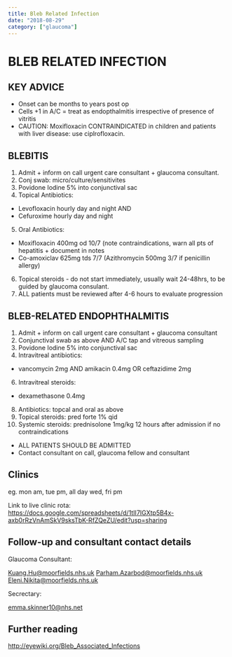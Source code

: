 ```yaml
---
title: Bleb Related Infection
date: "2018-08-29"
category: ["glaucoma"]
---
```

# BLEB RELATED INFECTION

## KEY ADVICE
* Onset can be months to years post op
* Cells +1 in A/C = treat as endopthalmitis irrespective of presence of vitritis
* CAUTION: Moxifloxacin CONTRAINDICATED in children and patients with liver disease: use ciplrofloxacin.

## BLEBITIS
1. Admit + inform on call urgent care consultant + glaucoma consultant. 
2. Conj swab: micro/culture/sensitivites
3. Povidone Iodine 5% into conjunctival sac
4. Topical Antibiotics: 
- Levofloxacin hourly day and night AND
- Cefuroxime hourly day and night
5. Oral Antibiotics:
- Moxifloxacin 400mg od 10/7 (note contraindications, warn all pts of hepatitis + document in notes
- Co-amoxiclav 625mg tds 7/7 (Azithromycin 500mg 3/7 if penicillin allergy)
6. Topical steroids - do not start immediately, usually wait 24-48hrs, to be guided by glaucoma consulant. 
7. ALL patients must be reviewed after 4-6 hours to evaluate progression 

## BLEB-RELATED ENDOPHTHALMITIS
1. Admit + inform on call urgent care consultant + glaucoma consultant
2. Conjunctival swab as above AND A/C tap and vitreous sampling
3. Povidone Iodine 5% into conjunctival sac
4. Intravitreal antibiotics: 
* vancomycin 2mg AND amikacin 0.4mg OR ceftazidime 2mg
6. Intravitreal steroids: 
* dexamethasone 0.4mg
8. Antibiotics: topcal and oral as above
9. Topical steroids: pred forte 1% qid
10. Systemic steroids: prednisolone 1mg/kg 12 hours after admission if no contraindications 

* ALL PATIENTS SHOULD BE ADMITTED
* Contact consultant on call, glaucoma fellow and consultant 

## Clinics
eg. mon am, tue pm, all day wed, fri pm

Link to live clinic rota:
https://docs.google.com/spreadsheets/d/1tII7IGXtp5B4x-axb0rRzVnAmSkV9sksTbK-RfZQeZU/edit?usp=sharing

## Follow-up and consultant contact details


Glaucoma Consultant:

Kuang.Hu@moorfields.nhs.uk
Parham.Azarbod@moorfields.nhs.uk
Eleni.Nikita@moorfields.nhs.uk

Secrectary:

emma.skinner10@nhs.net



## Further reading

http://eyewiki.org/Bleb_Associated_Infections


